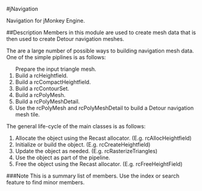 #jNavigation

Navigation for jMonkey Engine.

##Description
Members in this module are used to create mesh data that is then used to create Detour navigation meshes.

The are a large number of possible ways to building navigation mesh data. One of the simple piplines is as follows:
<ol>
Prepare the input triangle mesh.
<li>Build a rcHeightfield.</li>
<li>Build a rcCompactHeightfield.</li>
<li>Build a rcContourSet.</li>
<li>Build a rcPolyMesh.</li>
<li>Build a rcPolyMeshDetail.</li>
<li>Use the rcPolyMesh and rcPolyMeshDetail to build a Detour navigation mesh tile.</li>
</ol>
The general life-cycle of the main classes is as follows:
<ol>
<li>Allocate the object using the Recast allocator. (E.g. rcAllocHeightfield)</li>
<li>Initialize or build the object. (E.g. rcCreateHeightfield)</li>
<li>Update the object as needed. (E.g. rcRasterizeTriangles)</li>
<li>Use the object as part of the pipeline.</li>
<li>Free the object using the Recast allocator. (E.g. rcFreeHeightField)</li>
</ol>
###Note
This is a summary list of members. Use the index or search feature to find minor members.